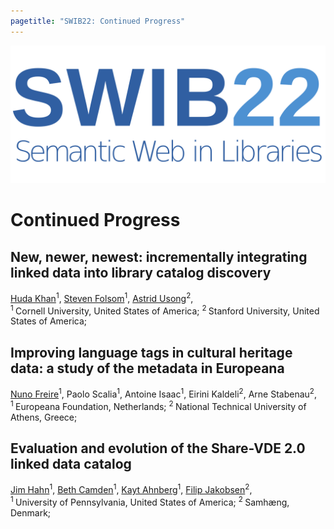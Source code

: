 ```yaml
---
pagetitle: "SWIB22: Continued Progress"
---
```


<div id="main">

![swib logo](../images/swib.png) 


# Continued Progress



## New, newer, newest: incrementally integrating linked data into library catalog discovery

<u>Huda Khan</u><sup>1</sup>, <u>Steven Folsom</u><sup>1</sup>, <u>Astrid Usong</u><sup>2</sup>, <br />
<sup>1 </sup>Cornell University, United States of America; <sup>2 </sup>Stanford University, United States of America; 



## Improving language tags in cultural heritage data: a study of the metadata in Europeana

<u>Nuno Freire</u><sup>1</sup>, Paolo Scalia<sup>1</sup>, Antoine Isaac<sup>1</sup>, Eirini Kaldeli<sup>2</sup>, Arne Stabenau<sup>2</sup>, <br />
<sup>1 </sup>Europeana Foundation, Netherlands; <sup>2 </sup>National Technical University of Athens, Greece; 



## Evaluation and evolution of the Share-VDE 2.0 linked data catalog

<u>Jim Hahn</u><sup>1</sup>, <u>Beth Camden</u><sup>1</sup>, <u>Kayt Ahnberg</u><sup>1</sup>, <u>Filip Jakobsen</u><sup>2</sup>, <br />
<sup>1 </sup>University of Pennsylvania, United States of America; <sup>2 </sup>Samhæng, Denmark; 



